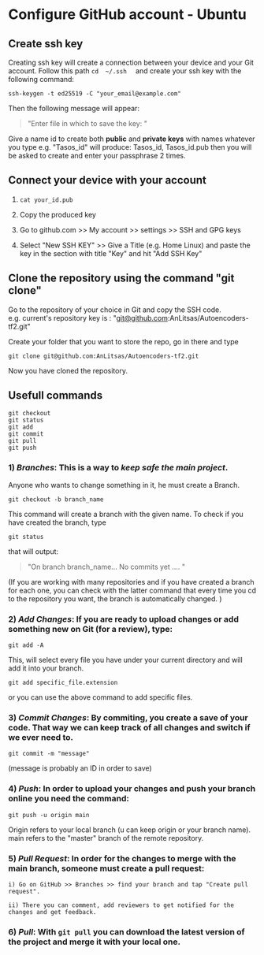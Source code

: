 # Configure GitHub account - Ubuntu

## Create ssh key
Creating ssh key will create a connection between your device and your Git account.
Follow this path
`cd  ~/.ssh 
`
and create your ssh key with the following command:
```
ssh-keygen -t ed25519 -C "your_email@example.com"
```

Then the following message will appear:
> "Enter file in which to save the key: " 


Give a name id to create both **public** and **private keys** with names whatever you type
e.g. "Tasos_id" will produce: Tasos_id, Tasos_id.pub
	then you will be asked to create and enter your passphrase 2 times. 

## Connect your device with your account 
1)  `cat your_id.pub` 
  
2) Copy the produced key
  
3) Go to github.com >> My account >> settings >> SSH and GPG keys
  
4) Select "New SSH KEY" >> Give a Title (e.g. Home Linux) and paste the key in the section with title "Key" and hit "Add SSH Key"
	
## Clone the repository using the command "git clone" 
Go to the repository of your choice in Git and copy the SSH code.   
e.g. current's repository key is : "git@github.com:AnLitsas/Autoencoders-tf2.git"
   
Create your folder that you want to store the repo, go in there and type
   
```
git clone git@github.com:AnLitsas/Autoencoders-tf2.git
```
Now you have cloned the repository.

## Usefull commands 
```
git checkout
git status
git add 
git commit
git pull
git push

```
### 1) *_Branches_*: This is a way to ***keep safe the main project***. 
Anyone who wants to change something in it, he must create a Branch.
```
git checkout -b branch_name
```
This command will create a branch with the given name. 
To check if you have created the branch, type
```
git status 
```
that will output: 
>"On branch branch_name... 
	No commits yet .... " 

(If you are working with many repositories and if you have created a branch for each one, you can check with the latter command 
	that every time you cd to the repository you want, the branch is automatically changed. )
  

### 2) *_Add Changes_*: If you are ready to upload changes or add something new on Git (for a review), type:
```
git add -A 
```
This, will select every file you have under your current directory and will add it into your branch.
```
git add specific_file.extension 
```
or you can use the above command to add specific files.
	
### 3) *_Commit Changes_*: By commiting, you create a save of your code. That way we can keep track of all changes and switch if we ever need to.
```
git commit -m "message"  
```
(message is probably an ID in order to save)

### 4) *_Push_*: In order to upload your changes and push your branch online you need the command:
```
git push -u origin main 
```
Origin refers to your local branch (u can keep origin or your branch name).
main refers to the "master" branch of the remote repository.

### 5) *_Pull Request_*: In order for the changes to merge with the main branch, someone must create a pull request:

    i) Go on GitHub >> Branches >> find your branch and tap "Create pull request".
    
    ii) There you can comment, add reviewers to get notified for the changes and get feedback.

### 6) *_Pull_*: With `git pull` you can download the latest version of the project and merge it with your local one.
